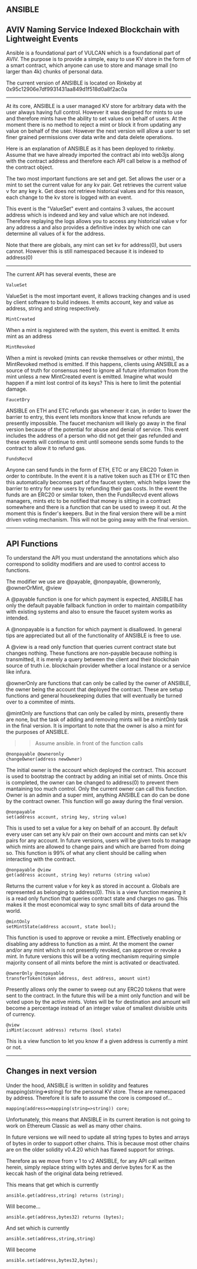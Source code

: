 ## ANSIBLE
AVIV Naming Service Indexed Blockchain with Lightweight Events
-----------------------------------------
Ansible is a foundational part of VULCAN which is a foundational part of AVIV.
The purpose is to provide a simple, easy to use KV store in the form of a smart contract, which anyone can use to store and manage small (no larger than 4k) chunks of personal data.

The current version of ANSIBLE is located on Rinkeby at 0x95c12906e7df9931431aa849d1f518d0a8f2ac0a

------------------------------
At its core, ANSIBLE is a user managed KV store for arbitrary data with the user always having full control.  However it was designed for mints to use and therefore mints have the ability to set values on behalf of users.  At the moment there is no method to reject a mint or block it from updating any value on behalf of the user.  However the next version will allow a user to set finer grained permissions over data write and data delete operations.

Here is an explanation of ANSIBLE as it has been deployed to rinkeby.  Assume that we have already imported the contract abi into web3js along with the contract address and therefore each API call below is a method of the contract object.

The two most important functions are set and get.  Set allows the user or a mint to set the current value for any kv pair.  Get retrieves the current value v for any key k.  Get does not retrieve historical values and for this reason, each change to the kv store is logged with an event.

This event is the "ValueSet" event and contains 3 values, the account address which is indexed and key and value which are not indexed.  Therefore replaying the logs allows you to access any historical value v for any address a and also provides a definitive index by which one can determine all values of k for the address.

Note that there are globals, any mint can set kv for address(0), but users cannot.  However this is still namespaced because it is indexed to address(0)

------------------------------
The current API has several events, these are
```
ValueSet
```
ValueSet is the most important event, it allows tracking changes and is used by client software to build indexes.  It emits account, key and value as address, string and string respectively.


```
MintCreated
```
When a mint is registered with the system, this event is emitted.
It emits mint as an address


```
MintRevoked
```
When a mint is revoked (mints can revoke themselves or other mints), the MintRevoked method is emitted.  If this happens, clients using ANSIBLE as a source of truth for consensus need to ignore all future information from the mint unless a new MintCreated event is emitted.
Imagine what would happen if a mint lost control of its keys?  This is here to limit the potential damage.


```
FaucetDry
```
ANSIBLE on ETH and ETC refunds gas whenever it can, in order to lower the barrier to entry, this event lets monitors know that know refunds are presently impossible.  The faucet mechanism will likely go away in the final version because of the potential for abuse and denial of service.
This event includes the address of a person who did not get their gas refunded and these events will continue to emit until someone sends some funds to the contract to allow it to refund gas.


```
FundsRecvd
```
Anyone can send funds in the form of ETH, ETC or any ERC20 Token in order to contribute.  In the event it is a native token such as ETH or ETC then this automatically becomes part of the faucet system, which helps lower the barrier to entry for new users by refunding their gas costs.  In the event the funds are an ERC20 or similar token, then the FundsRecvd event allows managers, mints etc to be notified that money is sitting in a contract somewhere and there is a function that can be used to sweep it out.  At the moment this is finder's keepers.  But in the final version there will be a mint driven voting mechanism.  This will not be going away with the final version.

---------------------------------
## API Functions

To understand the API you must understand the annotations which also correspond to solidity modifiers and are used to control access to functions.

The modifier we use are @payable, @nonpayable, @owneronly, @ownerOrMint, @view

A @payable function is one for which payment is expected, ANSIBLE has only the default payable fallback function in order to maintain compatibility with existing systems and also to ensure the faucet system works as intended.

A @nonpayable is a function for which payment is disallowed.  In general tips are appreciated but all of the functionality of ANSIBLE is free to use.

A @view is a read only function that queries current contract state but changes nothing.  These functions are non-payable because nothing is transmitted, it is merely a query between the client and their blockchain source of truth i.e. blockchain provider whether a local instance or a service like infura.

@ownerOnly are functions that can only be called by the owner of ANSIBLE, the owner being the account that deployed the contract.  These are setup functions and general housekeeping duties that will eventually be turned over to a commitee of mints.

@mintOnly are functions that can only be called by mints, presently there are none, but the task of adding and removing mints will be a mintOnly task in the final version.  It is important to note that the owner is also a mint for the purposes of ANSIBLE.



>> Assume ansible. in front of the function calls
```
@nonpayable @owneronly
changeOwner(address newOwner)
```
The initial owner is the account which deployed the contract.  This account is used to bootstrap the contract by adding an initial set of mints.  Once this is completed, the owner can be changed to address(0) to prevent them mantaining too much control.  Only the current owner can call this function.  Owner is an admin and a super mint, anything ANSIBLE can do can be done by the contract owner.
This function will go away during the final version. 


```
@nonpayable
set(address account, string key, string value)
```
This is used to set a value for a key on behalf of an account.
By default every user can set any k/v pair on their own account and mints can set k/v pairs for any account.  In future versions, users will be given tools to manage which mints are allowed to change pairs and which are barred from doing so.  This function is 99% of what any client should be calling when interacting with the contract.

```
@nonpayable @view
get(address account, string key) returns (string value)
```
Returns the current value v for key k as stored in account a.
Globals are represented as belonging to address(0).
This is a view function meaning it is a read only function that queries contract state and charges no gas.  This makes it the most economical way to sync small bits of data around the world.


```
@mintOnly
setMintState(address account, state bool);
```
This function is used to approve or revoke a mint.  Effectively enabling or disabling any address to function as a mint.  At the moment the owner and/or any mint which is not presently revoked, can approve or revoke a mint.  In future versions this will be a voting mechanism requiring simple majority consent of all mints before the mint is activated or deactivated.


```
@ownerOnly @nonpayable
transferToken(token address, dest address, amount uint)
```
Presently allows only the owner to sweep out any ERC20 tokens that were sent to the contract.
In the future this will be a mint only function and will be voted upon by the active mints.
Votes will be for destination and amount will become a percentage instead of an integer value of smallest divisible units of currency.


```
@view
isMint(account address) returns (bool state)
```
This is a view function to let you know if a given address is currently a mint or not.

----------------------------------------------------------

## Changes in next version

Under the hood, ANSIBLE is written in solidity and features mapping(string=>string) for the personal KV store. These are namespaced by address.
Therefore it is safe to assume the core is composed of... 
```
mapping(address=>mapping(string=>string)) core;
```

Unfortunately, this means that ANSIBLE in its current iteration is not going to work on Ethereum Classic as well as many other chains.

In future versions we will need to update all string types to bytes and arrays of bytes in order to support other chains.  This is because most other chains are on the older solidity v0.4.20 which has flawed support for strings.

Therefore as we move from v 1 to v2 ANSIBLE, for any API call written herein, simply replace string with bytes and derive bytes for K as the keccak hash of the original data being retrieved.

This means that get which is currently
```
ansible.get(address,string) returns (string);
```
Will become...
```
ansible.get(address,bytes32) returns (bytes);
```

And set which is currently
```
ansible.set(address,string,string)
```
Will become
```
ansible.set(address,bytes32,bytes);
```





